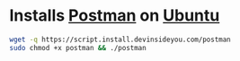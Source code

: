 # Installs [Postman](https://www.getpostman.com/) on [Ubuntu](https://www.ubuntu.com/)

```bash
wget -q https://script.install.devinsideyou.com/postman
sudo chmod +x postman && ./postman
```
